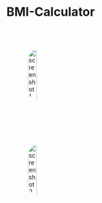 # BMI-Calculator
<div class="row" style="
clear: both;
display: table;">
    <div class="column " style=" float: left;
    width: 33.33%;
    padding: 50px;">
        <img src="https://i.ibb.co/m4TmF7s/screenshot1.png" alt="screenshot1" border="0" style="width:40%; border-radius: 50px;" />
    </div>
    <div class="column " style=" float: left;
    width: 33.33%;
    padding: 50px;">
       <img src="https://i.ibb.co/4JCtppj/screenshot2.png" alt="screenshot2" border="0" style="width:40%; border-radius: 50px;">
    </div>
    
  </div>

